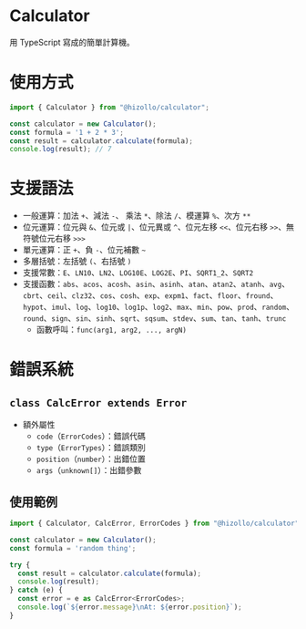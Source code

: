 # Calculator
用 TypeScript 寫成的簡單計算機。

# 使用方式
```ts
import { Calculator } from "@hizollo/calculator";

const calculator = new Calculator();
const formula = '1 + 2 * 3';
const result = calculator.calculate(formula);
console.log(result); // 7
```

# 支援語法
- 一般運算：加法 `+`、減法 `-`、 乘法 `*`、除法 `/`、模運算 `%`、次方 `**`
- 位元運算：位元與 `&`、位元或 `|`、位元異或 `^`、位元左移 `<<`、位元右移 `>>`、無符號位元右移 `>>>`
- 單元運算：正 `+`、負 `-`、位元補數 `~`
- 多層括號：左括號 `(`、右括號 `)`
- 支援常數：`E`、`LN10`、`LN2`、`LOG10E`、`LOG2E`、`PI`、`SQRT1_2`、`SQRT2`
- 支援函數：`abs`、`acos`、`acosh`、`asin`、`asinh`、`atan`、`atan2`、`atanh`、`avg`、`cbrt`、`ceil`、`clz32`、`cos`、`cosh`、`exp`、`expm1`、`fact`、`floor`、`fround`、`hypot`、`imul`、`log`、`log10`、`log1p`、`log2`、`max`、`min`、`pow`、`prod`、`random`、`round`、`sign`、`sin`、`sinh`、`sqrt`、`sqsum`、`stdev`、`sum`、`tan`、`tanh`、`trunc`
  - 函數呼叫：`func(arg1, arg2, ..., argN)`


# 錯誤系統
## `class CalcError extends Error`
- 額外屬性
  - `code`（`ErrorCodes`）：錯誤代碼
  - `type`（`ErrorTypes`）：錯誤類別
  - `position`（`number`）：出錯位置
  - `args`（`unknown[]`）：出錯參數

## 使用範例
```ts
import { Calculator, CalcError, ErrorCodes } from "@hizollo/calculator";

const calculator = new Calculator();
const formula = 'random thing';

try {
  const result = calculator.calculate(formula);
  console.log(result);
} catch (e) {
  const error = e as CalcError<ErrorCodes>;
  console.log(`${error.message}\nAt: ${error.position}`);
}
```